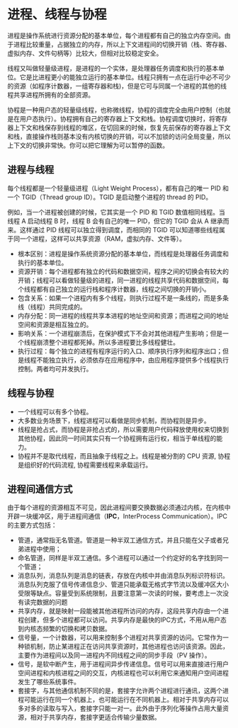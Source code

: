 # 进程、线程与协程

进程是操作系统进行资源分配的基本单位，每个进程都有自己的独立内存空间。由于进程比较重量，占据独立的内存，所以上下文进程间的切换开销（栈、寄存器、虚拟内存、文件句柄等）比较大，但相对比较稳定安全。

线程又叫做轻量级进程，是进程的一个实体，是处理器任务调度和执行的基本单位。它是比进程更小的能独立运行的基本单位。线程只拥有一点在运行中必不可少的资源（如程序计数器，一组寄存器和栈)，但是它可与同属一个进程的其他的线程共享进程所拥有的全部资源。

协程是一种用户态的轻量级线程，也称微线程，协程的调度完全由用户控制（也就是在用户态执行）。协程拥有自己的寄存器上下文和栈。协程调度切换时，将寄存器上下文和栈保存到线程的堆区，在切回来的时候，恢复先前保存的寄存器上下文和栈，直接操作栈则基本没有内核切换的开销，可以不加锁的访问全局变量，所以上下文的切换非常快。你可以把它理解为可以暂停的函数。

## 进程与线程

每个线程都是一个轻量级进程（Light Weight Process），都有自己的唯一 PID 和一个 TGID（Thread group ID）。TGID 是启动整个进程的 thread 的 PID。

例如，当一个进程被创建的时候，它其实是一个 PID 和 TGID 数值相同线程。当线程 A 启动线程 B 时，线程 B 会有自己的唯一 PID，但它的 TGID 会从 A 继承而来。这样通过 PID 线程可以独立得到调度，而相同的 TGID 可以知道哪些线程属于同一个进程，这样可以共享资源（RAM，虚拟内存、文件等）。

- 根本区别：进程是操作系统资源分配的基本单位，而线程是处理器任务调度和执行的基本单位。
- 资源开销：每个进程都有独立的代码和数据空间，程序之间的切换会有较大的开销；线程可以看做轻量级的进程，同一进程的线程共享代码和数据空间，每个线程都有自己独立的运行栈和程序计数器，线程之间切换的开销小。
- 包含关系：如果一个进程内有多个线程，则执行过程不是一条线的，而是多条线（线程）共同完成的。
- 内存分配：同一进程的线程共享本进程的地址空间和资源；而进程之间的地址空间和资源是相互独立的。
- 影响关系：一个进程崩溃后，在保护模式下不会对其他进程产生影响；但是一个线程崩溃整个进程都死掉。所以多进程要比多线程健壮。
- 执行过程：每个独立的进程有程序运行的入口、顺序执行序列和程序出口；但是线程不能独立执行，必须依存在应用程序中，由应用程序提供多个线程执行控制。两者均可并发执行。

## 线程与协程

- 一个线程可以有多个协程。
- 大多数业务场景下，线程进程可以看做是同步机制，而协程则是异步。
- 线程是抢占式，而协程是非抢占式的，所以需要用户代码释放使用权来切换到其他协程，因此同一时间其实只有一个协程拥有运行权，相当于单线程的能力。
- 协程并不是取代线程，而且抽象于线程之上。线程是被分割的 CPU 资源, 协程是组织好的代码流程, 协程需要线程来承载运行。

## 进程间通信方式

由于每个进程的资源相互不可见，因此进程间要交换数据必须通过内核，在内核中开辟一块缓冲区，用于进程间通信（**IPC**，InterProcess Communication）。IPC 的主要方式包括：

- 管道，通常指无名管道。管道是一种半双工通信方式，并且只能在父子或者兄弟进程中使用；
- 命名管道，同样是半双工通信。多个进程可以通过一个约定好的名字找到同一个管道；
- 消息队列，消息队列是消息的链表，存放在内核中并由消息队列标识符标识。消息队列克服了信号传递信息少、管道只能承载无格式字节流以及缓冲区大小受限等缺点。容量受到系统限制，且要注意第一次读的时候，要考虑上一次没有读完数据的问题
- 共享内存，就是映射一段能被其他进程所访问的内存，这段共享内存由一个进程创建，但多个进程都可以访问。共享内存是最快的IPC方式，不用从用户态到内核态频繁的切换和拷贝数据。
- 信号量，一个计数器，可以用来控制多个进程对共享资源的访问。它常作为一种锁机制，防止某进程正在访问共享资源时，其他进程也访问该资源。因此，主要作为进程间以及同一进程内不同线程之间的同步手段（PV 操作）。
- 信号，是软中断产生，用于进程间异步传递信息。信号可以用来直接进行用户空间进程和内核进程之间的交互，内核进程也可以利用它来通知用户空间进程发生了哪些系统事件。
- 套接字，与其他通信机制不同的是，套接字允许两个进程进行通讯，这两个进程可能运行在同一个机器上，也可能运行在不同机器上。相对于共享内存可以多对多的读取与写入，套接字只能一对一。此外由于序列化等操作占用大量资源，相对于共享内存，套接字更适合传输少量数据。